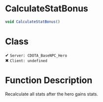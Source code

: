 # CalculateStatBonus
```js
void CalculateStatBonus()
```
# Class
✔ `Server: CDOTA_BaseNPC_Hero`  
✖ `Client: undefined`  

# Function Description
Recalculate all stats after the hero gains stats.
